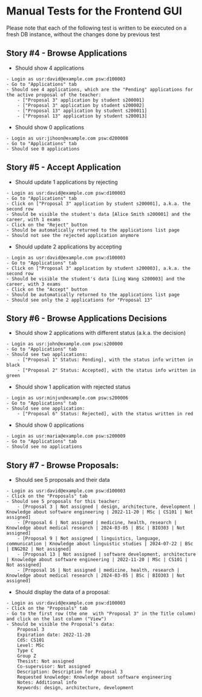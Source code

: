 # Manual Tests for the Frontend GUI
Please note that each of the following test is written to be executed on a fresh DB instance, without the changes done by previous test
## Story #4 - Browse Applications
- Should show 4 applications
```
- Login as usr:david@example.com psw:d100003
- Go to "Applications" tab
- Should see 4 applications, which are the "Pending" applications for the active proposal of the teacher: 
    - ["Proposal 3" application by student s200001]
    - ["Proposal 3" application by student s200002]
    - ["Proposal 13" application by student s200011]
    - ["Proposal 13" application by student s200013]
```
- Should show 0 applications
```
- Login as usr:jihoon@example.com psw:d200008
- Go to "Applications" tab
- Should see 0 applications
```

## Story #5 - Accept Application
- Should update 1 applications by rejecting
```
- Login as usr:david@example.com psw:d100003
- Go to "Applications" tab
- Click on ["Proposal 3" application by student s200001], a.k.a. the second row
- Should be visible the student's data [Alice Smith s200001] and the career, with 1 exams
- Click on the "Reject" button
- Should be automatically returned to the applications list page
- Should not see the rejected application anymore
```
- Should update 2 applications by accepting
```
- Login as usr:david@example.com psw:d100003
- Go to "Applications" tab
- Click on ["Proposal 3" application by student s200003], a.k.a. the second row
- Should be visible the student's data [Ling Wang s200003] and the career, with 3 exams
- Click on the "Accept" button
- Should be automatically returned to the applications list page
- Should see only the 2 applications for "Proposal 13"
```

## Story #6 - Browse Applications Decisions
- Should show 2 applications with different status (a.k.a. the decision)
```
- Login as usr:john@example.com psw:s200000
- Go to "Applications" tab
- Should see two applications:
    - ["Proposal 1" Status: Pending], with the status info written in black
    - ["Proposal 2" Status: Accepted], with the status info written in green
```
- Should show 1 application with rejected status
```
- Login as usr:minjun@example.com psw:s200006
- Go to "Applications" tab
- Should see one application:
    - ["Proposal 6" Status: Rejected], with the status written in red
```
- Should show 0 applications 
```
- Login as usr:maria@example.com psw:s200009
- Go to "Applications" tab
- Should see no applications
```
## Story #7 - Browse Proposals:
- Should see 5 proposals and their data
```
- Login as usr:david@example.com psw:d100003
- Click on the "Proposals" tab
- Should see 5 proposals for this teacher:
    - [Proposal 3 | Not assigned | design, architecture, development | Knowledge about software engineering | 2022-11-20 | MSc | CS101 | Not assigned]
    - [Proposal 6 | Not assigned | medicine, health, research | Knowledge about medical research | 2024-03-05 | BSc | BIO303 | Not assigned]
    - [Proposal 9 | Not assigned | linguistics, language, communication | Knowledge about linguistic studies | 2024-07-22 | BSc | ENG202 | Not assigned]	
    - [Proposal 13 | Not assigned | software development, architecture | Knowledge about software engineering | 2022-11-20 | MSc | CS101 | Not assigned]
    - [Proposal 16 | Not assigned | medicine, health, research | Knowledge about medical research | 2024-03-05 | BSc | BIO303 | Not assigned]

```
- Should display the data of a proposal:
```
- Login as usr:david@example.com psw:d100003
- Click on the "Proposals" tab
- Go to the first row (the one  with "Proposal 3" in the Title column) and click on the last column ("View")
- Should be visible the Proposal's data:
    Proposal 3
    Expiration date: 2022-11-20
    CdS: CS101
    Level: MSc
    Type C
    Group Z
    Thesist: Not assigned
    Co-supervisor: Not assigned
    Description: Description for Proposal 3
    Requested knowledge: Knowledge about software engineering
    Notes: Additional info
    Keywords: design, architecture, development
```